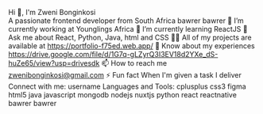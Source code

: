 Hi 👋, I'm Zweni Bonginkosi<br>
A passionate frontend developer from South Africa
bawrer
bawrer
🔭 I’m currently working at Younglings Africa
🌱 I’m currently learning ReactJS
💬 Ask me about React, Python, Java, html and CSS
👨‍💻 All of my projects are available at https://portfolio-f75ed.web.app/
📄 Know about my experiences https://drive.google.com/file/d/1G7q-gLZyrQ3I3EV18d2YXe_dS-huZe65/view?usp=drivesdk
📫 How to reach me zwenibonginkosi@gmail.com
⚡ Fun fact When I'm given a task I deliver
Connect with me:
username
Languages and Tools:
cplusplus
css3
figma
html5
java
javascript
mongodb
nodejs
nuxtjs
python
react
reactnative
bawrer
bawrer
